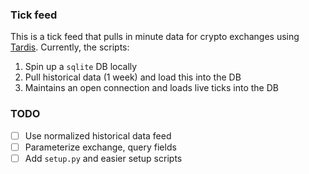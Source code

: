 ### Tick feed
This is a tick feed that pulls in minute data for crypto exchanges using [Tardis](https://tardis.dev/).
Currently, the scripts:
1. Spin up a `sqlite` DB locally
2. Pull historical data (1 week) and load this into the DB
3. Maintains an open connection and loads live ticks into the DB

### TODO
- [ ] Use normalized historical data feed
- [ ] Parameterize exchange, query fields
- [ ] Add `setup.py` and easier setup scripts
